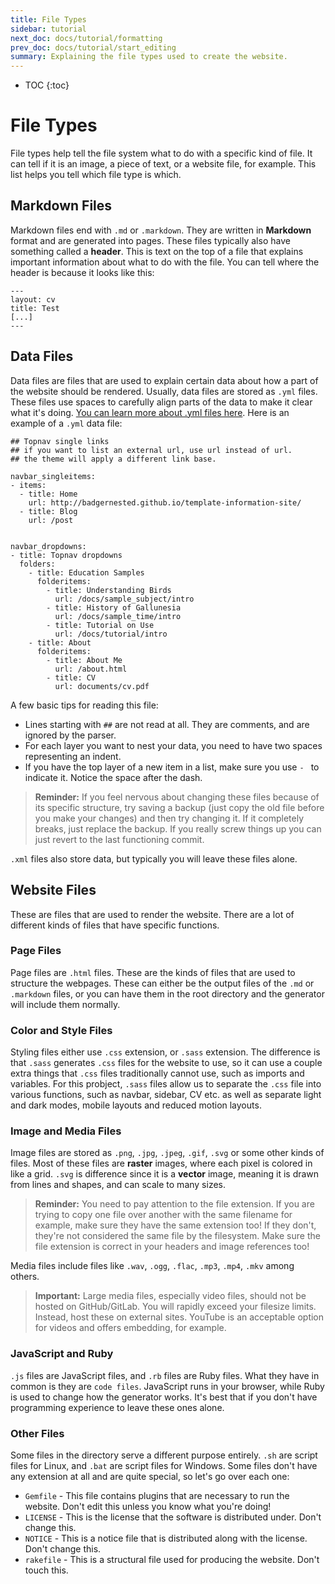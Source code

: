 ```yaml
---
title: File Types
sidebar: tutorial
next_doc: docs/tutorial/formatting
prev_doc: docs/tutorial/start_editing
summary: Explaining the file types used to create the website.
---
```


* TOC
{:toc}

# File Types

File types help tell the file system what to do with a specific kind of file. It can tell if it is an image, a piece of text, or a website file, for example. This list helps you tell which file type is which.

## Markdown Files

Markdown files end with ``.md`` or ``.markdown``. They are written in **Markdown** format and are generated into pages. These files typically also have something called a **header**. This is text on the top of a file that explains important information about what to do with the file. You can tell where the header is because it looks like this:

```
---
layout: cv
title: Test
[...]
---
```

## Data Files

Data files are files that are used to explain certain data about how a part of the website should be rendered. Usually, data files are stored as ``.yml`` files. These files use spaces to carefully align parts of the data to make it clear what it's doing. [You can learn more about .yml files here](https://www.redhat.com/en/topics/automation/what-is-yaml). Here is an example of a ``.yml`` data file:

```
## Topnav single links
## if you want to list an external url, use url instead of url.
## the theme will apply a different link base.

navbar_singleitems:
- items:
  - title: Home
    url: http://badgernested.github.io/template-information-site/
  - title: Blog
    url: /post


navbar_dropdowns:
- title: Topnav dropdowns
  folders:
    - title: Education Samples
      folderitems:
        - title: Understanding Birds
          url: /docs/sample_subject/intro
        - title: History of Gallunesia
          url: /docs/sample_time/intro
        - title: Tutorial on Use
          url: /docs/tutorial/intro
    - title: About
      folderitems:
        - title: About Me
          url: /about.html
        - title: CV
          url: documents/cv.pdf
```

A few basic tips for reading this file:

* Lines starting with ``##`` are not read at all. They are comments, and are ignored by the parser.
* For each layer you want to nest your data, you need to have two spaces representing an indent.
* If you have the top layer of a new item in a list, make sure you use ``- `` to indicate it. Notice the space after the dash.

> **Reminder:** If you feel nervous about changing these files because of its specific structure, try saving a backup (just copy the old file before you make your changes) and then try changing it. If it completely breaks, just replace the backup. If you really screw things up you can just revert to the last functioning commit.

``.xml`` files also store data, but typically you will leave these files alone.

## Website Files

These are files that are used to render the website. There are a lot of different kinds of files that have specific functions.

### Page Files

Page files are ``.html`` files. These are the kinds of files that are used to structure the webpages. These can either be the output files of the ``.md`` or ``.markdown`` files, or you can have them in the root directory and the generator will include them normally. 

### Color and Style Files

Styling files either use ``.css`` extension, or ``.sass`` extension. The difference is that ``.sass`` generates ``.css`` files for the website to use, so it can use a couple extra things that ``.css`` files traditionally cannot use, such as imports and variables. For this probject, ``.sass`` files allow us to separate the ``.css`` file into various functions, such as navbar, sidebar, CV etc. as well as separate light and dark modes, mobile layouts and reduced motion layouts.

### Image and Media Files

Image files are stored as ``.png``, ``.jpg``, ``.jpeg``, ``.gif``, ``.svg`` or some other kinds of files. Most of these files are **raster** images, where each pixel is colored in like a grid. ``.svg`` is difference since it is a **vector** image, meaning it is drawn from lines and shapes, and can scale to many sizes. 

> **Reminder:** You need to pay attention to the file extension. If you are trying to copy one file over another with the same filename for example, make sure they have the same extension too! If they don't, they're not considered the same file by the filesystem. Make sure the file extension is correct in your headers and image references too!

Media files include files like ``.wav``, ``.ogg``, ``.flac``, ``.mp3``, ``.mp4``, ``.mkv`` among others.

> **Important:** Large media files, especially video files, should not be hosted on GitHub/GitLab. You will rapidly exceed your filesize limits. Instead, host these on external sites. YouTube is an acceptable option for videos and offers embedding, for example.

### JavaScript and Ruby

``.js`` files are JavaScript files, and ``.rb`` files are Ruby files. What they have in common is they are ``code files``. JavaScript runs in your browser, while Ruby is used to change how the generator works. It's best that if you don't have programming experience to leave these ones alone.

### Other Files

Some files in the directory serve a different purpose entirely. ``.sh`` are script files for Linux, and ``.bat`` are script files for Windows. Some files don't have any extension at all and are quite special, so let's go over each one:

* ``Gemfile`` - This file contains plugins that are necessary to run the website. Don't edit this unless you know what you're doing!
* ``LICENSE`` - This is the license that the software is distributed under. Don't change this.
* ``NOTICE`` - This is a notice file that is distributed along with the license. Don't change this.
* ``rakefile`` - This is a structural file used for producing the website. Don't touch this.

